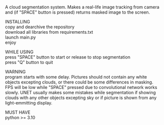 A cloud segmentation system. Makes a real-life image tracking from camera and (if "SPACE" button is pressed) returns masked image to the screen.  
  
INSTALLING  
	copy and dearchive the repository  
	download all libraries from requirements.txt  
	launch main.py  
	enjoy  
  
WHILE USING  
	press "SPACE" button to start or release to stop segmentation  
	press "Q" button to quit  

WARNING  
	program starts with some delay. Pictures should not contain any white objects excepting clouds, or there could be some differences in masking. FPS will be low while "SPACE" pressed due to convolutional network works slowly. UNET usually makes some mistakes while segmentation if showing clouds with any other objects excepting sky or if picture is shown from any light-emmitting display.  
   
MUST HAVE  
	python >= 3.10  

